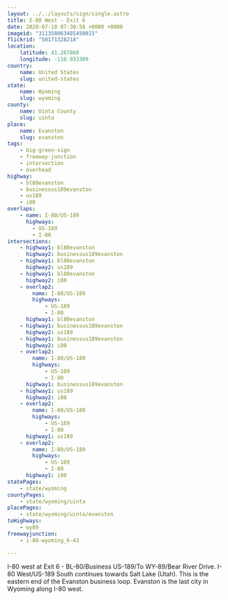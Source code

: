 ```yaml
---
layout: ../../layouts/sign/single.astro
title: I-80 West - Exit 6
date: 2020-07-18 07:30:58 +0000 +0000
imageid: "311358063485450015"
flickrid: "50171328218"
location:
    latitude: 41.267868
    longitude: -110.933309
country:
    name: United States
    slug: united-states
state:
    name: Wyoming
    slug: wyoming
county:
    name: Uinta County
    slug: uinta
place:
    name: Evanston
    slug: evanston
tags:
    - big-green-sign
    - freeway-junction
    - intersection
    - overhead
highway:
    - bl80evanston
    - businessus189evanston
    - us189
    - i80
overlaps:
    - name: I-80/US-189
      highways:
        - US-189
        - I-80
intersections:
    - highway1: bl80evanston
      highway2: businessus189evanston
    - highway1: bl80evanston
      highway2: us189
    - highway1: bl80evanston
      highway2: i80
    - overlap2:
        name: I-80/US-189
        highways:
            - US-189
            - I-80
      highway1: bl80evanston
    - highway1: businessus189evanston
      highway2: us189
    - highway1: businessus189evanston
      highway2: i80
    - overlap2:
        name: I-80/US-189
        highways:
            - US-189
            - I-80
      highway1: businessus189evanston
    - highway1: us189
      highway2: i80
    - overlap2:
        name: I-80/US-189
        highways:
            - US-189
            - I-80
      highway1: us189
    - overlap2:
        name: I-80/US-189
        highways:
            - US-189
            - I-80
      highway1: i80
statePages:
    - state/wyoming
countyPages:
    - state/wyoming/uinta
placePages:
    - state/wyoming/uinta/evanston
toHighways:
    - wy89
freewayjunction:
    - i-80-wyoming_6-43

---
```

I-80 west at Exit 6 - BL-80/Business US-189/To WY-89/Bear River Drive.  I-80 West/US-189 South continues towards Salt Lake (Utah).  This is the eastern end of the Evanston business loop.  Evanston is the last city in Wyoming along I-80 west.